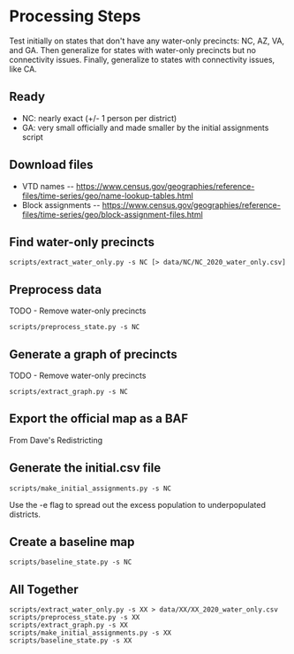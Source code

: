 # Processing Steps

Test initially on states that don't have any water-only precincts: NC, AZ, VA, and GA.
Then generalize for states with water-only precincts but no connectivity issues.
Finally, generalize to states with connectivity issues, like CA.

## Ready

- NC: nearly exact (+/- 1 person per district)
- GA: very small officially and made smaller by the initial assignments script

## Download files

- VTD names -- https://www.census.gov/geographies/reference-files/time-series/geo/name-lookup-tables.html
- Block assignments -- https://www.census.gov/geographies/reference-files/time-series/geo/block-assignment-files.html

## Find water-only precincts

```
scripts/extract_water_only.py -s NC [> data/NC/NC_2020_water_only.csv]
```

## Preprocess data

TODO - Remove water-only precincts

```
scripts/preprocess_state.py -s NC
```

## Generate a graph of precincts

TODO - Remove water-only precincts

```
scripts/extract_graph.py -s NC
```

## Export the official map as a BAF

From Dave's Redistricting

## Generate the initial.csv file 

```
scripts/make_initial_assignments.py -s NC
```

Use the -e flag to spread out the excess population to underpopulated districts.

## Create a baseline map

```
scripts/baseline_state.py -s NC
```

## All Together

```
scripts/extract_water_only.py -s XX > data/XX/XX_2020_water_only.csv
scripts/preprocess_state.py -s XX
scripts/extract_graph.py -s XX
scripts/make_initial_assignments.py -s XX
scripts/baseline_state.py -s XX
```